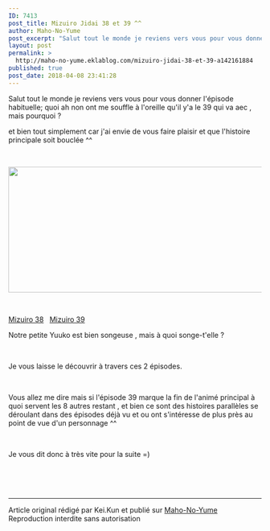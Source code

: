 ```yaml
---
ID: 7413
post_title: Mizuiro Jidai 38 et 39 ^^
author: Maho-No-Yume
post_excerpt: "Salut tout le monde je reviens vers vous pour vous donner l'&eacute;pisode habituelle; quoi ah non ont me souffle &agrave; l'oreille qu'il y'a le 39 qui va aec , mais pourquoi ?&nbsp; et bien tout simplement car j'ai envie de vous faire plaisir et que l'histoire principale soit boucl&eacute;e ^^&nbsp; &nbsp; &nbsp; Mizuiro 38 &nbsp;&nbsp;..."
layout: post
permalink: >
  http://maho-no-yume.eklablog.com/mizuiro-jidai-38-et-39-a142161884
published: true
post_date: 2018-04-08 23:41:28
---
```

<p>Salut tout le monde je reviens vers vous pour vous donner l'&eacute;pisode habituelle; quoi ah non ont me souffle &agrave; l'oreille qu'il y'a le 39 qui va aec , mais pourquoi ?&nbsp;</p>
<p>et bien tout simplement car j'ai envie de vous faire plaisir et que l'histoire principale soit boucl&eacute;e ^^&nbsp;</p>
<p>&nbsp;</p>
<p><img src="https://united-subs.dearclouds.com/wp-content/uploads/2018/05/dacb87f6232a9b46bda63ac719ce2b54.jpg" width="520" height="250" alt=""/></p>
<p>&nbsp;</p>
<p><a href="https://multiup.org/7add4fbf43780bf81b2494bcca628249">Mizuiro 38</a> &nbsp;&nbsp;<a href="https://multiup.org/ea8ef6344aac4910bde4606566071f65">Mizuiro 39</a></p>
<p>Notre petite Yuuko est bien songeuse , mais &agrave; quoi songe-t'elle ?</p>
<p>&nbsp;</p>
<p>Je vous laisse le d&eacute;couvrir &agrave; travers ces 2 &eacute;pisodes.&nbsp;</p>
<p>&nbsp;</p>
<p>Vous allez me dire mais si l'&eacute;pisode 39 marque la fin de l'anim&eacute; principal &agrave; quoi servent les 8 autres restant , et bien ce sont des histoires parall&egrave;les se d&eacute;roulant dans des &eacute;pisodes d&eacute;j&agrave; vu et ou ont s'int&eacute;resse de plus pr&egrave;s au point de vue d'un personnage ^^&nbsp;</p>
<p>&nbsp;</p>
<p>Je vous dit donc &agrave; tr&egrave;s vite pour la suite =)&nbsp;</p><br /><br /><br /><hr />Article original rédigé par Kei.Kun et publié sur <a href="http://maho-no-yume.eklablog.com/">Maho-No-Yume</a> <br /> Reproduction interdite sans autorisation